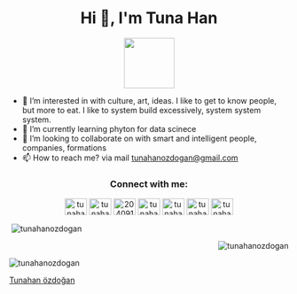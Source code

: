 <h1 align="center">Hi 👋, I'm Tuna Han</h1>
<p align="center"><img src="https://media.giphy.com/media/bcKmIWkUMCjVm/giphy.gif" width="91px"></h2> 

- 👀 I’m interested in 
with culture, art, ideas. I like to get to know people, but more to eat. I like to system build excessively, system system system.
- 🌱 I’m currently learning  phyton for data scinece
- 💞️ I’m looking to collaborate on with
smart and intelligent people, companies, formations
- 📫 How to reach me?  via mail tunahanozdogan@gmail.com


<h3 align="center">Connect with me:</h3>
<p align="center">
<a href="https://twitter.com/tunahanozdogan" target="blank"><img align="center" src="https://cdn.jsdelivr.net/npm/simple-icons@3.0.1/icons/twitter.svg" alt="tunahanozdogan" height="30" width="40" /></a>
<a href="https://linkedin.com/in/tunahan-özdoğan-86b091109" target="blank"><img align="center" src="https://cdn.jsdelivr.net/npm/simple-icons@3.0.1/icons/linkedin.svg" alt="tunahanozdogan" height="30" width="40" /></a>
<a href="https://stackoverflow.com/users/20409166" target="blank"><img align="center" src="https://cdn.jsdelivr.net/npm/simple-icons@3.0.1/icons/stackoverflow.svg" alt="20409166" height="30" width="40" /></a>
<a href="https://kaggle.com/tunahanozdogan" target="blank"><img align="center" src="https://cdn.jsdelivr.net/npm/simple-icons@3.0.1/icons/kaggle.svg" alt="tunahanozdogan" height="30" width="40" /></a>
<a href="https://fb.com/tunahanozdogan" target="blank"><img align="center" src="https://cdn.jsdelivr.net/npm/simple-icons@3.0.1/icons/facebook.svg" alt="tunahanozdogan" height="30" width="40" /></a>
<a href="https://instagram.com/tunahanozdogan" target="blank"><img align="center" src="https://cdn.jsdelivr.net/npm/simple-icons@3.0.1/icons/instagram.svg" alt="tunahanozdogan" height="30" width="40" /></a>
<a href="https://medium.com/@tunahanozdogan" target="blank"><img align="center" src="https://cdn.jsdelivr.net/npm/simple-icons@3.0.1/icons/medium.svg" alt="tunahanozdogan" height="30" width="40" /></a>
</p>


















<p>&nbsp;<img align="center" src="https://github-readme-stats.vercel.app/api?username=tunahanozdogan&show_icons=true&locale=en" alt="tunahanozdogan" /></p>













<p align="right"> <img src="https://komarev.com/ghpvc/?username=tunahanozdogan&show_icons=true&locale=en&layout=compact" alt="tunahanozdogan" /> </p>




<p><img align="center" src="https://github-readme-stats.vercel.app/api/top-langs?username=tunahanozdogan&show_icons=true&locale=en&layout=compact" alt="tunahanozdogan" /></p>
<div class="badge-base LI-profile-badge" data-locale="tr_TR" data-size="medium" data-theme="dark" data-type="VERTICAL" data-vanity="tunahanozdogan" data-version="v1"><a class="badge-base__link LI-simple-link" href="https://tr.linkedin.com/in/tunahanozdogan?trk=profile-badge">Tunahan özdoğan</a></div>
              
              
<!---
tunahanozdogan/tunahanozdogan is a ✨ special ✨ repository because its `README.md` (this file) appears on your GitHub profile.
You can click the Preview link to take a look at your changes.
--->

